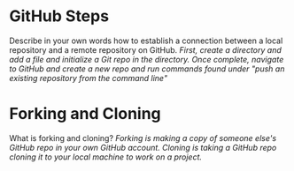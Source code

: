 # GitHub Steps

Describe in your own words how to establish a connection between a local repository and a remote repository on GitHub.
*First, create a directory and add a file and initialize a Git repo in the directory. Once complete, navigate to GitHub and create a new repo and run commands found under "push an existing repository from the command line"*

# Forking and Cloning

What is forking and cloning?
*Forking is making a copy of someone else's GitHub repo in your own GitHub account. Cloning is taking a GitHub repo cloning it to your local machine to work on a project.*